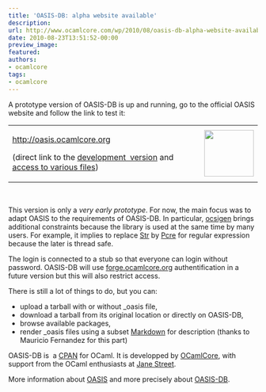 ```yaml
---
title: 'OASIS-DB: alpha website available'
description:
url: http://www.ocamlcore.com/wp/2010/08/oasis-db-alpha-website-available/
date: 2010-08-23T13:51:52-00:00
preview_image:
featured:
authors:
- ocamlcore
tags:
- ocamlcore
---
```


<p>A prototype version of OASIS-DB is up and running, go to the official OASIS website and follow the link to test it:</p>
<table width="100%" cellspacing="1" cellpadding="1" border="0">
<tbody>
<tr>
<td>
<p><a href="http://oasis.ocamlcore.org">http://oasis.ocamlcore.org</a></p>
<p>(direct link to the <a href="http://oasis.ocamlcore.org/dev">development&nbsp; version</a> and <a href="http://oasis.forge.ocamlcore.org/oasis-db/server-dev/">access to various files</a>)</p>
</td>
<td><img src="http://www.ocamlcore.com/wp/wp-content/uploads/logo.png" align="right" width="100" height="94" alt=""/></td>
</tr>
</tbody>
</table>
<p>&nbsp;</p>
<p>This version is only a <em>very early prototype</em>. For now, the main focus was to adapt OASIS to the requirements of OASIS-DB. In particular, <a href="http://ocsigen.org">ocsigen</a> brings additional constraints because the library is used at the same time by many users. For example, it implies to replace <a href="http://caml.inria.fr/pub/docs/manual-ocaml/manual037.html">Str</a> by <a href="http://www.ocaml.info/home/ocaml_sources.html#pcre-ocaml"> Pcre</a> for regular expression because the later is thread safe.</p>
<p>The login is connected to a stub so that everyone can login without password. OASIS-DB will use <a href="http://forge.ocamlcore.org">forge.ocamlcore.org</a> authentification in a future version but this will also restrict access.</p>
<p>There is still a lot of things to do, but you can:</p>
<ul>
<li>upload a tarball with or without _oasis file,</li>
<li>download a tarball from its original location or directly on OASIS-DB,</li>
<li>browse available packages,</li>
<li>render _oasis files using a subset <a href="http://daringfireball.net/projects/markdown/">Markdown</a> for description (thanks to Mauricio Fernandez for this part)</li>
</ul>
<p>OASIS-DB is&nbsp; a <a href="http://en.wikipedia.org/wiki/CPAN">CPAN</a> for OCaml. It is developped by <a href="http://www.ocamlcore.com">OCamlCore</a>, with support from the OCaml enthusiasts at <a href="http://janestreet.com/">Jane Street</a>.</p>
<p>More information about <a href="http://oasis.forge.ocamlcore.org">OASIS</a> and more precisely about <a href="http://oasis.forge.ocamlcore.org/oasis-db.html">OASIS-DB</a>.</p>

